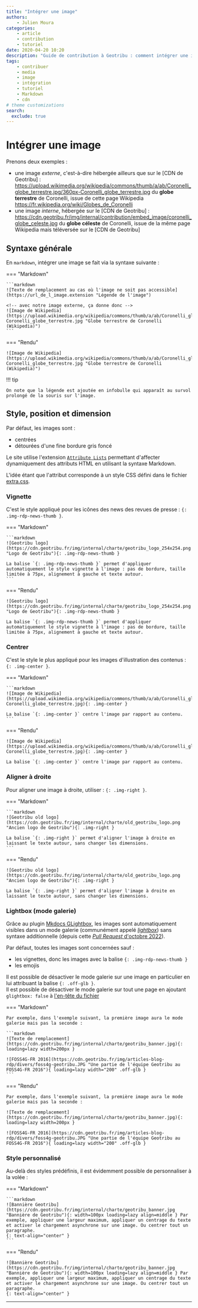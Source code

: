 ```yaml
---
title: "Intégrer une image"
authors:
    - Julien Moura
categories:
    - article
    - contribution
    - tutoriel
date: 2020-04-20 10:20
description: "Guide de contribution à Geotribu : comment intégrer une image dans un article ou une revue de presse et gérer le stockage commun."
tags:
    - contribuer
    - media
    - image
    - intégration
    - tutoriel
    - Markdown
    - cdn
# theme customizations
search:
  exclude: true
---
```

<!-- markdownlint-disable MD046 -->

# Intégrer une image

Prenons deux exemples :

- une image _externe_, c'est-à-dire hébergée ailleurs que sur le [CDN de Geotribu] : <https://upload.wikimedia.org/wikipedia/commons/thumb/a/ab/Coronelli_globe_terrestre.jpg/360px-Coronelli_globe_terrestre.jpg> du **globe terrestre** de Coronelli, issue de cette page Wikipedia <https://fr.wikipedia.org/wiki/Globes_de_Coronelli>
- une image _interne_, hébergée sur le [CDN de Geotribu] : <https://cdn.geotribu.fr/img/internal/contribution/embed_image/coronelli_globe_celeste.jpg> du **globe céleste** de Coronelli, issue de la même page Wikipedia mais téléversée sur le [CDN de Geotribu]

## Syntaxe générale

En `markdown`, intégrer une image se fait via la syntaxe suivante :

=== "Markdown"

    ```markdown
    ![Texte de remplacement au cas où l'image ne soit pas accessible](https://url_de_l_image.extension "Légende de l'image")

    <!-- avec notre image externe, ça donne donc -->
    ![Image de Wikipedia](https://upload.wikimedia.org/wikipedia/commons/thumb/a/ab/Coronelli_globe_terrestre.jpg/360px-Coronelli_globe_terrestre.jpg "Globe terrestre de Coronelli (Wikipedia)")
    ```

=== "Rendu"

    ![Image de Wikipedia](https://upload.wikimedia.org/wikipedia/commons/thumb/a/ab/Coronelli_globe_terrestre.jpg/360px-Coronelli_globe_terrestre.jpg "Globe terrestre de Coronelli (Wikipedia)")

!!! tip

    On note que la légende est ajoutée en infobulle qui apparaît au survol prolongé de la souris sur l'image.

## Style, position et dimension

Par défaut, les images sont :

- centrées
- détourées d'une fine bordure gris foncé

Le site utilise l'extension [`Attribute Lists`](https://python-markdown.github.io/extensions/attr_list/) permettant d'affecter dynamiquement des attributs HTML en utilisant la syntaxe Markdown.

L'idée étant que l'attribut corresponde à un style CSS défini dans le fichier [extra.css](https://github.com/geotribu/website/blob/master/content/theme/assets/stylesheets/extra.css).

### Vignette

C'est le style appliqué pour les icônes des news des revues de presse : `{: .img-rdp-news-thumb }`.

=== "Markdown"

    ```markdown
    ![Geotribu logo](https://cdn.geotribu.fr/img/internal/charte/geotribu_logo_254x254.png "Logo de Geotribu"){: .img-rdp-news-thumb }

    La balise `{: .img-rdp-news-thumb }` permet d'appliquer automatiquement le style vignette à l'image : pas de bordure, taille limitée à 75px, alignement à gauche et texte autour.
    ```

=== "Rendu"

    ![Geotribu logo](https://cdn.geotribu.fr/img/internal/charte/geotribu_logo_254x254.png "Logo de Geotribu"){: .img-rdp-news-thumb }

    La balise `{: .img-rdp-news-thumb }` permet d'appliquer automatiquement le style vignette à l'image : pas de bordure, taille limitée à 75px, alignement à gauche et texte autour.

### Centrer

C'est le style le plus appliqué pour les images d'illustration des contenus : `{: .img-center }`.

=== "Markdown"

    ```markdown
    ![Image de Wikipedia](https://upload.wikimedia.org/wikipedia/commons/thumb/a/ab/Coronelli_globe_terrestre.jpg/360px-Coronelli_globe_terrestre.jpg){: .img-center }

    La balise `{: .img-center }` centre l'image par rapport au contenu.
    ```

=== "Rendu"

    ![Image de Wikipedia](https://upload.wikimedia.org/wikipedia/commons/thumb/a/ab/Coronelli_globe_terrestre.jpg/360px-Coronelli_globe_terrestre.jpg){: .img-center }

    La balise `{: .img-center }` centre l'image par rapport au contenu.

### Aligner à droite

Pour aligner une image à droite, utiliser : `{: .img-right }`.

=== "Markdown"

    ```markdown
    ![Geotribu old logo](https://cdn.geotribu.fr/img/internal/charte/old_geotribu_logo.png "Ancien logo de Geotribu"){: .img-right }

    La balise `{: .img-right }` permet d'aligner l'image à droite en laissant le texte autour, sans changer les dimensions.
    ```

=== "Rendu"

    ![Geotribu old logo](https://cdn.geotribu.fr/img/internal/charte/old_geotribu_logo.png "Ancien logo de Geotribu"){: .img-right }

    La balise `{: .img-right }` permet d'aligner l'image à droite en laissant le texte autour, sans changer les dimensions.

### Lightbox (mode galerie)

Grâce au plugin [Mkdocs GLightbox](https://blueswen.github.io/mkdocs-glightbox/), les images sont automatiquement visibles dans un mode galerie (communément appelé _[lightbox]_) sans syntaxe additionnelle (depuis cette [_Pull Request_ d'octobre 2022](https://github.com/geotribu/website/pull/720)).

Par défaut, toutes les images sont concernées sauf :

- les vignettes, donc les images avec la balise `{: .img-rdp-news-thumb }`
- les emojis

Il est possible de désactiver le mode galerie sur une image en particulier en lui attribuant la balise `{: .off-glb }`.  
Il est possible de désactiver le mode galerie sur tout une page en ajoutant `glightbox: false` à [l'en-tête du fichier](/contribuer/guides/metadata_yaml_frontmatter/)

=== "Markdown"

    Par exemple, dans l'exemple suivant, la première image aura le mode galerie mais pas la seconde :

    ```markdown
    ![Texte de remplacement](https://cdn.geotribu.fr/img/internal/charte/geotribu_banner.jpg){: loading=lazy width=200px }

    ![FOSS4G-FR 2016](https://cdn.geotribu.fr/img/articles-blog-rdp/divers/foss4g-geotribu.JPG "Une partie de l'équipe Geotribu au FOSS4G-FR 2016"){ loading=lazy width="200" .off-glb }
    ```

=== "Rendu"

    Par exemple, dans l'exemple suivant, la première image aura le mode galerie mais pas la seconde :

    ![Texte de remplacement](https://cdn.geotribu.fr/img/internal/charte/geotribu_banner.jpg){: loading=lazy width=200px }

    ![FOSS4G-FR 2016](https://cdn.geotribu.fr/img/articles-blog-rdp/divers/foss4g-geotribu.JPG "Une partie de l'équipe Geotribu au FOSS4G-FR 2016"){ loading=lazy width="200" .off-glb }

### Style personnalisé

Au-delà des styles prédéfinis, il est évidemment possible de personnaliser à la volée :

=== "Markdown"

    ```markdown
    ![Bannière Geotribu](https://cdn.geotribu.fr/img/internal/charte/geotribu_banner.jpg "Bannière de Geotribu"){: width=100px loading=lazy align=middle } Par exemple, appliquer une largeur maximum, appliquer un centrage du texte et activer le chargement asynchrone sur une image. Ou centrer tout un paragraphe.
    {: text-align="center" }
    ```

=== "Rendu"

    ![Bannière Geotribu](https://cdn.geotribu.fr/img/internal/charte/geotribu_banner.jpg "Bannière de Geotribu"){: width=100px loading=lazy align=middle } Par exemple, appliquer une largeur maximum, appliquer un centrage du texte et activer le chargement asynchrone sur une image. Ou centrer tout un paragraphe.
    {: text-align="center" }

----

<!-- Hyperlinks reference -->
[lightbox]: https://en.wikipedia.org/wiki/Lightbox_(JavaScript)
